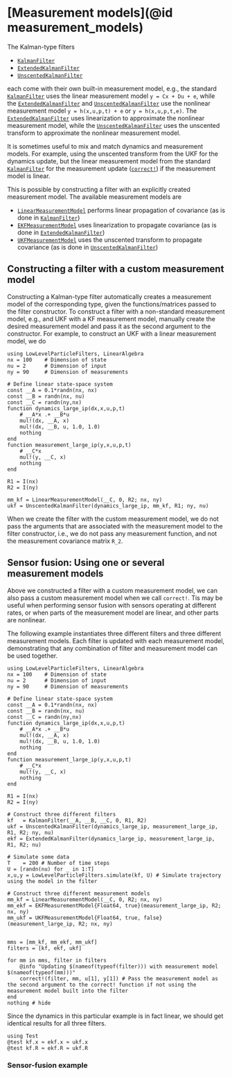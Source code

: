 # [Measurement models](@id measurement_models)
The Kalman-type filters
- [`KalmanFilter`](@ref)
- [`ExtendedKalmanFilter`](@ref)
- [`UnscentedKalmanFilter`](@ref)

each come with their own built-in measurement model, e.g., the standard [`KalmanFilter`](@ref) uses the linear measurement model ``y = Cx + Du + e``, while the [`ExtendedKalmanFilter`](@ref) and [`UnscentedKalmanFilter`](@ref) use the nonlinear measurement model ``y = h(x,u,p,t) + e`` or ``y = h(x,u,p,t,e)``. The [`ExtendedKalmanFilter`](@ref) uses linearization to approximate the nonlinear measurement model, while the [`UnscentedKalmanFilter`](@ref) uses the unscented transform to approximate the nonlinear measurement model.

It is sometimes useful to mix and match dynamics and measurement models. For example, using the unscented transform from the UKF for the dynamics update, but the linear measurement model from the standard [`KalmanFilter`](@ref) for the measurement update ([`correct!`](@ref)) if the measurement model is linear.

This is possible by constructing a filter with an explicitly created measurement model. The available measurement models are
- [`LinearMeasurementModel`](@ref) performs linear propagation of covariance (as is done in [`KalmanFilter`](@ref))
- [`EKFMeasurementModel`](@ref) uses linearization to propagate covariance (as is done in [`ExtendedKalmanFilter`](@ref))
- [`UKFMeasurementModel`](@ref) uses the unscented transform to propagate covariance (as is done in [`UnscentedKalmanFilter`](@ref))


## Constructing a filter with a custom measurement model

Constructing a Kalman-type filter automatically creates a measurement model of the corresponding type, given the functions/matrices passed to the filter constructor. To construct a filter with a non-standard measurement model, e.g., and UKF with a KF measurement model, manually create the desired measurement model and pass it as the second argument to the constructor. For example, to construct an UKF with a linear measurement model, we do
```@example MEASUREMENT_MODELS
using LowLevelParticleFilters, LinearAlgebra
nx = 100    # Dimension of state
nu = 2      # Dimension of input
ny = 90     # Dimension of measurements

# Define linear state-space system
const __A = 0.1*randn(nx, nx)
const __B = randn(nx, nu)
const __C = randn(ny,nx)
function dynamics_large_ip(dx,x,u,p,t)
    # __A*x .+ __B*u
    mul!(dx, __A, x)
    mul!(dx, __B, u, 1.0, 1.0)
    nothing
end
function measurement_large_ip(y,x,u,p,t)
    # __C*x
    mul!(y, __C, x)
    nothing
end

R1 = I(nx)
R2 = I(ny)

mm_kf = LinearMeasurementModel(__C, 0, R2; nx, ny)
ukf = UnscentedKalmanFilter(dynamics_large_ip, mm_kf, R1; ny, nu)
```

When we create the filter with the custom measurement model, we do not pass the arguments that are associated with the measurement model to the filter constructor, i.e., we do not pass any measurement function, and not the measurement covariance matrix ``R_2``.


## Sensor fusion: Using one or several measurement models
Above we constructed a filter with a custom measurement model, we can also pass a custom measurement model when we call `correct!`. Tis may be useful when performing sensor fusion with sensors operating at different rates, or when parts of the measurement model are linear, and other parts are nonlinear.

The following example instantiates three different filters and three different measurement models. Each filter is updated with each measurement model, demonstrating that any combination of filter and measurement model can be used together.

```@example MEASUREMENT_MODELS
using LowLevelParticleFilters, LinearAlgebra
nx = 100    # Dimension of state
nu = 2      # Dimension of input
ny = 90     # Dimension of measurements

# Define linear state-space system
const __A = 0.1*randn(nx, nx)
const __B = randn(nx, nu)
const __C = randn(ny,nx)
function dynamics_large_ip(dx,x,u,p,t)
    # __A*x .+ __B*u
    mul!(dx, __A, x)
    mul!(dx, __B, u, 1.0, 1.0)
    nothing
end
function measurement_large_ip(y,x,u,p,t)
    # __C*x
    mul!(y, __C, x)
    nothing
end

R1 = I(nx)
R2 = I(ny)

# Construct three different filters
kf   = KalmanFilter(__A, __B, __C, 0, R1, R2)
ukf = UnscentedKalmanFilter(dynamics_large_ip, measurement_large_ip, R1, R2; ny, nu)
ekf = ExtendedKalmanFilter(dynamics_large_ip, measurement_large_ip, R1, R2; nu)

# Simulate some data
T    = 200 # Number of time steps
U = [randn(nu) for _ in 1:T]
x,u,y = LowLevelParticleFilters.simulate(kf, U) # Simulate trajectory using the model in the filter

# Construct three different measurement models
mm_kf = LinearMeasurementModel(__C, 0, R2; nx, ny)
mm_ekf = EKFMeasurementModel{Float64, true}(measurement_large_ip, R2; nx, ny)
mm_ukf = UKFMeasurementModel{Float64, true, false}(measurement_large_ip, R2; nx, ny)


mms = [mm_kf, mm_ekf, mm_ukf]
filters = [kf, ekf, ukf]

for mm in mms, filter in filters
    @info "Updating $(nameof(typeof(filter))) with measurement model $(nameof(typeof(mm)))"
    correct!(filter, mm, u[1], y[1]) # Pass the measurement model as the second argument to the correct! function if not using the measurement model built into the filter
end
nothing # hide
```

Since the dynamics in this particular example is in fact linear, we should get identical results for all three filters.
```@example MEASUREMENT_MODELS
using Test
@test kf.x ≈ ekf.x ≈ ukf.x
@test kf.R ≈ ekf.R ≈ ukf.R
```

### Sensor-fusion example